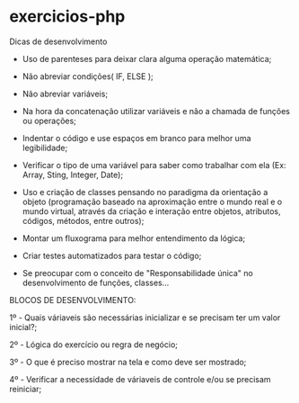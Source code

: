 # exercicios-php


  Dicas de desenvolvimento
  
  - Uso de parenteses para deixar clara alguma operação matemática;
  
  - Não abreviar condições( IF, ELSE );
  
  - Não abreviar variáveis;
  
  - Na hora da concatenação utilizar variáveis e não a chamada de funções ou operações;
  
  - Indentar o código e use espaços em branco para melhor uma legibilidade;
  
  - Verificar o tipo de uma variável para saber como trabalhar com ela (Ex: Array, Sting, Integer, Date);
  
  - Uso e criação de classes pensando no paradigma da orientação a objeto (programação baseado na aproximação entre o mundo real e o mundo virtual, 
  através da criação e interação entre objetos, atributos, códigos, métodos, entre outros);
  
  - Montar um fluxograma para melhor entendimento da lógica;
  
  - Criar testes automatizados para testar o código;
  
  - Se preocupar com o conceito de "Responsabilidade única" no desenvolvimento de funções, classes...
  
  BLOCOS DE DESENVOLVIMENTO:
  
  1º - Quais váriaveis são necessárias inicializar e se precisam ter um valor inicial?;
  
  2º - Lógica do exercício ou regra de negócio;
  
  3º - O que é preciso mostrar na tela e como deve ser mostrado;
  
  4º - Verificar a necessidade de váriaveis de controle e/ou se precisam reiniciar;
  
  
  
